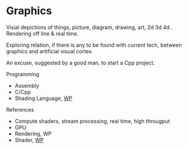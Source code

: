 # Graphics
Visial depictions of things, picture, diagram, drawing, art, 2d 3d 4d . Rendering off line & real time.

Exploring relation, if there is any to be found with current tech, between graphics and artificial visual cortex.

An excuse, suggested by a good man, to start a Cpp project.

Programming
* Assembly
* C/Cpp
* Shading Language, [WP](https://en.wikipedia.org/wiki/Shading_language)

References
* Compute shaders, stream processing, real time, high througput
* GPU
* Rendering, WP 
* Shader, [WP](https://en.wikipedia.org/wiki/Shader)

